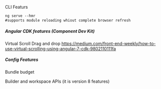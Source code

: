 CLI Featurs

```ps
ng serve --hmr
#supports module reloading whiout complete browser refresh
```

##### Angular CDK features (Component Dev Kit)
Virtual Scroll
Drag and drop
https://medium.com/front-end-weekly/how-to-use-virtual-scrolling-using-angular-7-cdk-9802110111fa


##### Config  Features
Bundle budget


Builder and workspace APIs (it is version 8 features)
